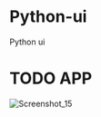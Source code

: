# Python-ui
Python ui

# TODO APP
![Screenshot_15](https://github.com/user-attachments/assets/d5e46e75-7590-4fea-b4e9-b3613774a527)
